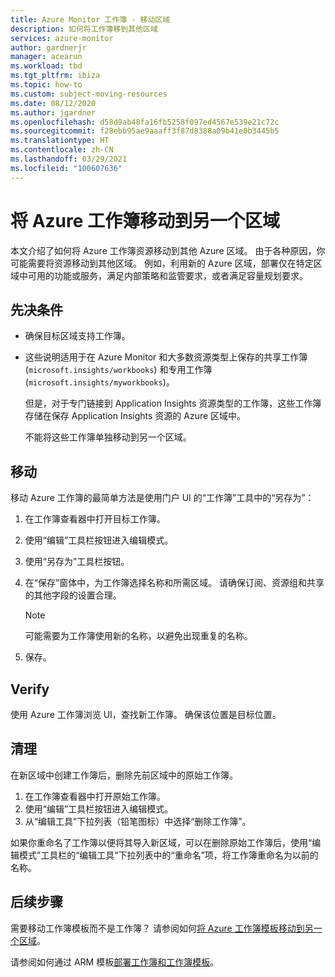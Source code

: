 ```yaml
---
title: Azure Monitor 工作簿 - 移动区域
description: 如何将工作簿移到其他区域
services: azure-monitor
author: gardnerjr
manager: acearun
ms.workload: tbd
ms.tgt_pltfrm: ibiza
ms.topic: how-to
ms.custom: subject-moving-resources
ms.date: 08/12/2020
ms.author: jgardner
ms.openlocfilehash: d58d9ab48fa16fb5258f097ed4567e539e21c72c
ms.sourcegitcommit: f28ebb95ae9aaaff3f87d8388a09b41e0b3445b5
ms.translationtype: HT
ms.contentlocale: zh-CN
ms.lasthandoff: 03/29/2021
ms.locfileid: "100607636"
---
```

# <a name="move-an-azure-workbook-to-another-region"></a>将 Azure 工作簿移动到另一个区域

本文介绍了如何将 Azure 工作簿资源移动到其他 Azure 区域。 由于各种原因，你可能需要将资源移动到其他区域。 例如，利用新的 Azure 区域，部署仅在特定区域中可用的功能或服务，满足内部策略和监管要求，或者满足容量规划要求。

## <a name="prerequisites"></a>先决条件

* 确保目标区域支持工作簿。

* 这些说明适用于在 Azure Monitor 和大多数资源类型上保存的共享工作簿 (`microsoft.insights/workbooks`) 和专用工作簿 (`microsoft.insights/myworkbooks`)。

  但是，对于专门链接到 Application Insights 资源类型的工作簿，这些工作簿存储在保存 Application Insights 资源的 Azure 区域中。

  不能将这些工作簿单独移动到另一个区域。

## <a name="move"></a>移动

移动 Azure 工作簿的最简单方法是使用门户 UI 的“工作簿”工具中的“另存为”：

1. 在工作簿查看器中打开目标工作簿。
2. 使用“编辑”工具栏按钮进入编辑模式。
3. 使用“另存为”工具栏按钮。
4. 在“保存”窗体中，为工作簿选择名称和所需区域。 请确保订阅、资源组和共享的其他字段的设置合理。

   > [!NOTE]
   > 可能需要为工作簿使用新的名称，以避免出现重复的名称。

5. 保存。 

## <a name="verify"></a>Verify

使用 Azure 工作簿浏览 UI，查找新工作簿。 确保该位置是目标位置。

## <a name="clean-up"></a>清理

在新区域中创建工作簿后，删除先前区域中的原始工作簿。
1. 在工作簿查看器中打开原始工作簿。
2. 使用“编辑”工具栏按钮进入编辑模式。
3. 从“编辑工具”下拉列表（铅笔图标）中选择“删除工作簿”。

如果你重命名了工作簿以便将其导入新区域，可以在删除原始工作簿后，使用“编辑模式”工具栏的“编辑工具”下拉列表中的“重命名”项，将工作簿重命名为以前的名称。

## <a name="next-steps"></a>后续步骤

需要移动工作簿模板而不是工作簿？ 请参阅如何[将 Azure 工作簿模板移动到另一个区域](./workbook-templates-move-region.md)。

请参阅如何通过 ARM 模板[部署工作簿和工作簿模板](../visualize/workbooks-automate.md)。
